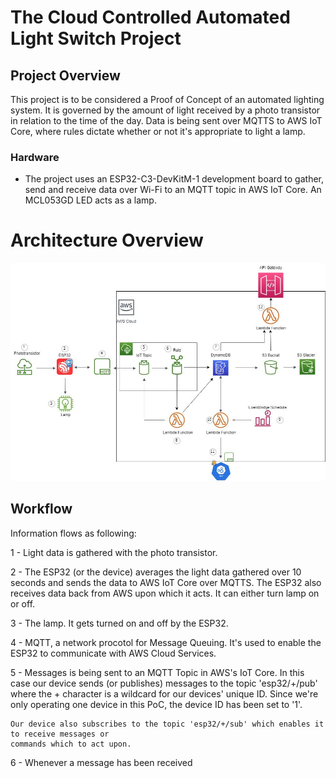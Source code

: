 # The Cloud Controlled Automated Light Switch Project

## Project Overview
This project is to be considered a Proof of Concept of an automated lighting system. 
It is governed by the amount of light received by a photo transistor in relation
to the time of the day. Data is being sent over MQTTS to AWS IoT Core, where 
rules dictate whether or not it's appropriate to light a lamp.

### Hardware
- The project uses an ESP32-C3-DevKitM-1 development board to gather, send and receive data over
  Wi-Fi to an MQTT topic in AWS IoT Core. An MCL053GD LED acts as a lamp.

# Architecture Overview
<img src="aws.jpg" width="800"/>

## Workflow
Information flows as following:

1 - Light data is gathered with the photo transistor.

2 - The ESP32 (or the device) averages the light data gathered over 10 seconds and sends the data 
    to AWS IoT Core 
    over MQTTS. The ESP32 also receives data back from AWS upon which it acts. It can either turn
    lamp on or off.

3 - The lamp. It gets turned on and off by the ESP32.

4 - MQTT, a network procotol for Message Queuing. It's used to enable the ESP32 to communicate with 
    AWS Cloud Services. 

5 - Messages is being sent to an MQTT Topic in AWS's IoT Core. In this case our device sends (or
    publishes) messages to the topic 'esp32/+/pub' where the + character is a wildcard for our 
    devices' unique ID. Since we're only operating one device in this PoC, the device ID has been
    set to '1'.

    Our device also subscribes to the topic 'esp32/+/sub' which enables it to receive messages or 
    commands which to act upon.
    
6 - Whenever a message has been received 
